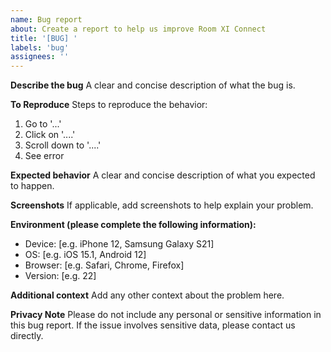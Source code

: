```yaml
---
name: Bug report
about: Create a report to help us improve Room XI Connect
title: '[BUG] '
labels: 'bug'
assignees: ''
---
```


**Describe the bug**
A clear and concise description of what the bug is.

**To Reproduce**
Steps to reproduce the behavior:
1. Go to '...'
2. Click on '....'
3. Scroll down to '....'
4. See error

**Expected behavior**
A clear and concise description of what you expected to happen.

**Screenshots**
If applicable, add screenshots to help explain your problem.

**Environment (please complete the following information):**
 - Device: [e.g. iPhone 12, Samsung Galaxy S21]
 - OS: [e.g. iOS 15.1, Android 12]
 - Browser: [e.g. Safari, Chrome, Firefox]
 - Version: [e.g. 22]

**Additional context**
Add any other context about the problem here.

**Privacy Note**
Please do not include any personal or sensitive information in this bug report. If the issue involves sensitive data, please contact us directly.
